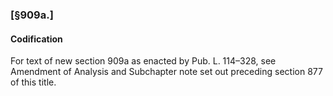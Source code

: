 ### [§909a.] ###

#### Codification ####

For text of new section 909a as enacted by Pub. L. 114–328, see Amendment of Analysis and Subchapter note set out preceding section 877 of this title.